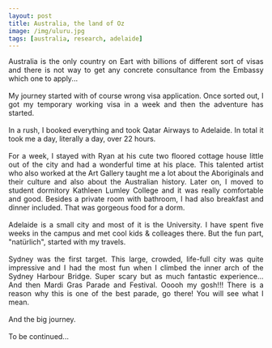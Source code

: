 ```yaml
---
layout: post
title: Australia, the land of Oz
image: /img/uluru.jpg
tags: [australia, research, adelaide]
---
```


<p align="justify">
Australia is the only country on Eart with billions of different sort of visas and there is not way to get any concrete consultance from the Embassy which one to apply...
<br><br>
My journey started with of course wrong visa application. Once sorted out, I got my temporary working visa in a week and then the adventure has started.
<br><br>
In a rush, I booked everything and took Qatar Airways to Adelaide. In total it took me a day, literally a day, over 22 hours.
<br><br>
For a week, I stayed with Ryan at his cute two floored cottage house little out of the city and had a wonderful time at his place. This talented artist who also worked at the Art Gallery taught me a lot about the Aboriginals and their culture and also about the Australian history. Later on, I moved to student dormitory Kathleen Lumley College and it was really comfortable and good. Besides a private room with bathroom, I had also breakfast and dinner included. That was gorgeous food for a dorm.
<br><br>
Adelaide is a small city and most of it is the University. I have spent five weeks in the campus and met cool kids & colleages there. But the fun part, "natürlich", started with my travels.
<br><br>
Sydney was the first target. This large, crowded, life-full city was quite impressive and I had the most fun when I climbed the inner arch of the Sydney Harbour Bridge. Super scary but as much fantastic experience...
And then Mardi Gras Parade and Festival. Ooooh my gosh!!! There is a reason why this is one of the best parade, go there! You will see what I mean.
<br><br>
And the big journey.
<br><br>To be continued...
</p>